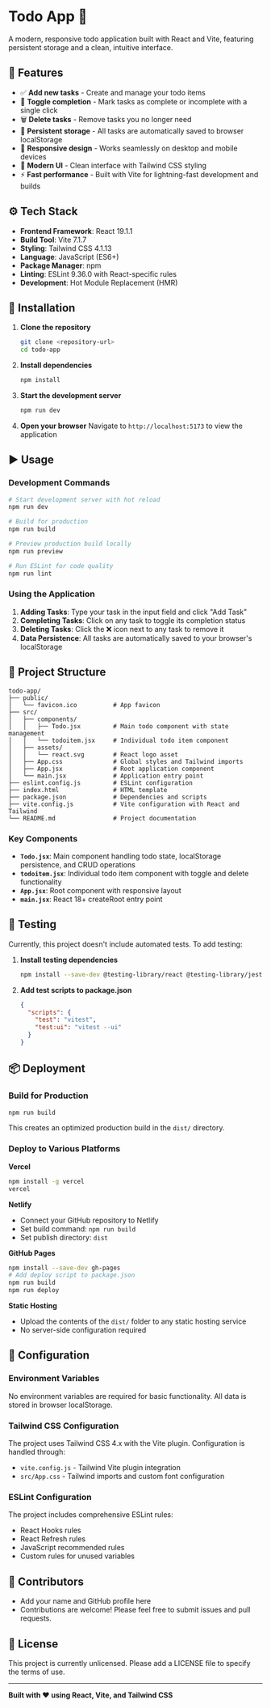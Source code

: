 # Todo App 📝

A modern, responsive todo application built with React and Vite, featuring persistent storage and a clean, intuitive interface.

## 🧠 Features

- ✅ **Add new tasks** - Create and manage your todo items
- 🔄 **Toggle completion** - Mark tasks as complete or incomplete with a single click
- 🗑️ **Delete tasks** - Remove tasks you no longer need
- 💾 **Persistent storage** - All tasks are automatically saved to browser localStorage
- 📱 **Responsive design** - Works seamlessly on desktop and mobile devices
- 🎨 **Modern UI** - Clean interface with Tailwind CSS styling
- ⚡ **Fast performance** - Built with Vite for lightning-fast development and builds

## ⚙️ Tech Stack

- **Frontend Framework**: React 19.1.1
- **Build Tool**: Vite 7.1.7
- **Styling**: Tailwind CSS 4.1.13
- **Language**: JavaScript (ES6+)
- **Package Manager**: npm
- **Linting**: ESLint 9.36.0 with React-specific rules
- **Development**: Hot Module Replacement (HMR)

## 🚀 Installation

1. **Clone the repository**
   ```bash
   git clone <repository-url>
   cd todo-app
   ```

2. **Install dependencies**
   ```bash
   npm install
   ```

3. **Start the development server**
   ```bash
   npm run dev
   ```

4. **Open your browser**
   Navigate to `http://localhost:5173` to view the application

## ▶️ Usage

### Development Commands

```bash
# Start development server with hot reload
npm run dev

# Build for production
npm run build

# Preview production build locally
npm run preview

# Run ESLint for code quality
npm run lint
```

### Using the Application

1. **Adding Tasks**: Type your task in the input field and click "Add Task"
2. **Completing Tasks**: Click on any task to toggle its completion status
3. **Deleting Tasks**: Click the ❌ icon next to any task to remove it
4. **Data Persistence**: All tasks are automatically saved to your browser's localStorage

## 🧩 Project Structure

```
todo-app/
├── public/
│   └── favicon.ico          # App favicon
├── src/
│   ├── components/
│   │   ├── Todo.jsx         # Main todo component with state management
│   │   └── todoitem.jsx     # Individual todo item component
│   ├── assets/
│   │   └── react.svg        # React logo asset
│   ├── App.css              # Global styles and Tailwind imports
│   ├── App.jsx              # Root application component
│   └── main.jsx             # Application entry point
├── eslint.config.js         # ESLint configuration
├── index.html               # HTML template
├── package.json             # Dependencies and scripts
├── vite.config.js           # Vite configuration with React and Tailwind
└── README.md                # Project documentation
```

### Key Components

- **`Todo.jsx`**: Main component handling todo state, localStorage persistence, and CRUD operations
- **`todoitem.jsx`**: Individual todo item component with toggle and delete functionality
- **`App.jsx`**: Root component with responsive layout
- **`main.jsx`**: React 18+ createRoot entry point

## 🧪 Testing

Currently, this project doesn't include automated tests. To add testing:

1. **Install testing dependencies**
   ```bash
   npm install --save-dev @testing-library/react @testing-library/jest-dom vitest jsdom
   ```

2. **Add test scripts to package.json**
   ```json
   {
     "scripts": {
       "test": "vitest",
       "test:ui": "vitest --ui"
     }
   }
   ```

## 📦 Deployment

### Build for Production

```bash
npm run build
```

This creates an optimized production build in the `dist/` directory.

### Deploy to Various Platforms

**Vercel**
```bash
npm install -g vercel
vercel
```

**Netlify**
- Connect your GitHub repository to Netlify
- Set build command: `npm run build`
- Set publish directory: `dist`

**GitHub Pages**
```bash
npm install --save-dev gh-pages
# Add deploy script to package.json
npm run build
npm run deploy
```

**Static Hosting**
- Upload the contents of the `dist/` folder to any static hosting service
- No server-side configuration required

## 🔧 Configuration

### Environment Variables

No environment variables are required for basic functionality. All data is stored in browser localStorage.

### Tailwind CSS Configuration

The project uses Tailwind CSS 4.x with the Vite plugin. Configuration is handled through:
- `vite.config.js` - Tailwind Vite plugin integration
- `src/App.css` - Tailwind imports and custom font configuration

### ESLint Configuration

The project includes comprehensive ESLint rules:
- React Hooks rules
- React Refresh rules
- JavaScript recommended rules
- Custom rules for unused variables

## 👥 Contributors

- Add your name and GitHub profile here
- Contributions are welcome! Please feel free to submit issues and pull requests.

## 📄 License

This project is currently unlicensed. Please add a LICENSE file to specify the terms of use.

---

**Built with ❤️ using React, Vite, and Tailwind CSS**